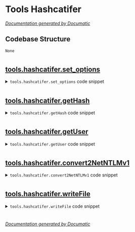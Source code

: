# Tools Hashcatifer

[_Documentation generated by Documatic_](https://www.documatic.com)

<!---Documatic-section-Codebase Structure-start--->
## Codebase Structure

<!---Documatic-block-system_architecture-start--->
```mermaid
None
```
<!---Documatic-block-system_architecture-end--->

# #
<!---Documatic-section-Codebase Structure-end--->

<!---Documatic-section-tools.hashcatifer.set_options-start--->
## [tools.hashcatifer.set_options](3-tools_hashcatifer.md#tools.hashcatifer.set_options)

<!---Documatic-section-set_options-start--->
<!---Documatic-block-tools.hashcatifer.set_options-start--->
<details>
	<summary><code>tools.hashcatifer.set_options</code> code snippet</summary>

```python
def set_options():
    try:
        parser = argparse.ArgumentParser(prog='hashcatifer.py', description="hashcatifer is a tool used to convert captured credentials from freeradius-server-wpe's standard john (jtr) output to a hashcat supported format.", usage='Example: python hashcatifer -f /var/log/freeradius-server-wpe.log -o /tmp/hashcatifer.output')
        parser.add_argument('--file', '-f', dest='filename', default='/var/log/freeradius-server-wpe.log', help='Specify the name of file containing captured credentials')
        parser.add_argument('--output', '-o', dest='output', default='hashcatifer.output', help='Specify the name output file')
        parser.add_argument('--format', dest='format', choices=['NETNTLMv1'], default='NETNTLMv1', help='Specify the format to output hashes as')
        parser.add_argument('--mode', '-m', dest='mode', choices=['all', 'single'], default='single', help='Specify the number of hashes to reformat')
        (args, leftover) = parser.parse_known_args()
        options = args.__dict__
        return (0, options)
    except Exception as error:
        print('%s' % error)
        return (1, 0)
```
</details>
<!---Documatic-block-tools.hashcatifer.set_options-end--->
<!---Documatic-section-set_options-end--->

# #
<!---Documatic-section-tools.hashcatifer.set_options-end--->

<!---Documatic-section-tools.hashcatifer.getHash-start--->
## [tools.hashcatifer.getHash](3-tools_hashcatifer.md#tools.hashcatifer.getHash)

<!---Documatic-section-getHash-start--->
<!---Documatic-block-tools.hashcatifer.getHash-start--->
<details>
	<summary><code>tools.hashcatifer.getHash</code> code snippet</summary>

```python
def getHash(fline):
    regex = re.compile('.*(?:\\$NETNTLM\\$).*')
    return re.search(regex, fline)
```
</details>
<!---Documatic-block-tools.hashcatifer.getHash-end--->
<!---Documatic-section-getHash-end--->

# #
<!---Documatic-section-tools.hashcatifer.getHash-end--->

<!---Documatic-section-tools.hashcatifer.getUser-start--->
## [tools.hashcatifer.getUser](3-tools_hashcatifer.md#tools.hashcatifer.getUser)

<!---Documatic-section-getUser-start--->
<!---Documatic-block-tools.hashcatifer.getUser-start--->
<details>
	<summary><code>tools.hashcatifer.getUser</code> code snippet</summary>

```python
def getUser(fline, user_list):
    regex = re.compile('.*(?:\\:\\$)')
    username = re.search(regex, fline).group()
    if username in user_list:
        return (False, user_list)
    else:
        user_list.append(username)
        return (True, user_list)
```
</details>
<!---Documatic-block-tools.hashcatifer.getUser-end--->
<!---Documatic-section-getUser-end--->

# #
<!---Documatic-section-tools.hashcatifer.getUser-end--->

<!---Documatic-section-tools.hashcatifer.convert2NetNTLMv1-start--->
## [tools.hashcatifer.convert2NetNTLMv1](3-tools_hashcatifer.md#tools.hashcatifer.convert2NetNTLMv1)

<!---Documatic-section-convert2NetNTLMv1-start--->
<!---Documatic-block-tools.hashcatifer.convert2NetNTLMv1-start--->
<details>
	<summary><code>tools.hashcatifer.convert2NetNTLMv1</code> code snippet</summary>

```python
def convert2NetNTLMv1(hash_list):
    new_hash_list = []
    regex = re.compile('(.*?):(\\$.*?)\\$(.*?)\\$(.*)')
    for hash in hash_list:
        new_hash_list.append(regex.sub('\\1::::\\4:\\3', hash).rstrip('\n\n'))
    return new_hash_list
```
</details>
<!---Documatic-block-tools.hashcatifer.convert2NetNTLMv1-end--->
<!---Documatic-section-convert2NetNTLMv1-end--->

# #
<!---Documatic-section-tools.hashcatifer.convert2NetNTLMv1-end--->

<!---Documatic-section-tools.hashcatifer.writeFile-start--->
## [tools.hashcatifer.writeFile](3-tools_hashcatifer.md#tools.hashcatifer.writeFile)

<!---Documatic-section-writeFile-start--->
<!---Documatic-block-tools.hashcatifer.writeFile-start--->
<details>
	<summary><code>tools.hashcatifer.writeFile</code> code snippet</summary>

```python
def writeFile(outfile, hash_list):
    try:
        file = open(outfile, 'w')
        for hash in hash_list:
            file.write('%s\n' % hash)
        file.close()
    except Exception as error:
        return 1
    return 0
```
</details>
<!---Documatic-block-tools.hashcatifer.writeFile-end--->
<!---Documatic-section-writeFile-end--->

# #
<!---Documatic-section-tools.hashcatifer.writeFile-end--->

[_Documentation generated by Documatic_](https://www.documatic.com)